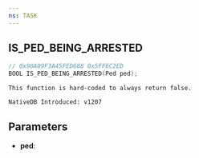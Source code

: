 ```yaml
---
ns: TASK
---
```

## IS_PED_BEING_ARRESTED

```c
// 0x90A09F3A45FED688 0x5FF6C2ED
BOOL IS_PED_BEING_ARRESTED(Ped ped);
```

```
This function is hard-coded to always return false.

NativeDB Introduced: v1207
```

## Parameters
* **ped**:
